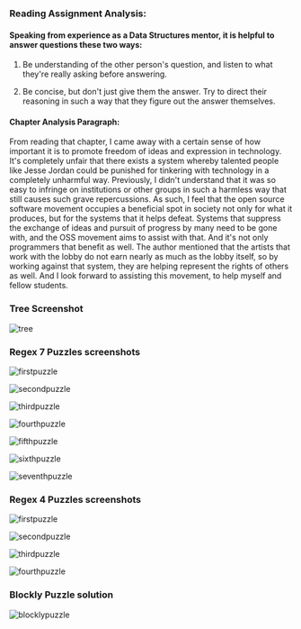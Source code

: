 ### Reading Assignment Analysis:

#### Speaking from experience as a Data Structures mentor, it is helpful to answer questions these two ways:

1. Be understanding of the other person's question, and listen to what they're really asking before answering.

2. Be concise, but don't just give them the answer. Try to direct their reasoning in such a way that they figure out the answer themselves.

#### Chapter Analysis Paragraph:

From reading that chapter, I came away with a certain sense of how important it is to promote freedom of ideas
and expression in technology. It's completely unfair that there exists a system whereby talented people like Jesse Jordan
could be punished for tinkering with technology in a completely unharmful way. Previously, I didn't understand that it was so easy
to infringe on institutions or other groups in such a harmless way that still causes such grave repercussions. As such, I feel that the
open source software movement occupies a beneficial spot in society not only for what it produces, but for the systems that it helps
defeat. Systems that suppress the exchange of ideas and pursuit of progress by many need to be gone with, and the OSS movement aims to
assist with that. And it's not only programmers that benefit as well. The author mentioned that the artists that work with the lobby
do not earn nearly as much as the lobby itself, so by working against that system, they are helping represent the rights of others as well.
And I look forward to assisting this movement, to help myself and fellow students.


### Tree Screenshot

![tree](Images/Tree.PNG)


### Regex 7 Puzzles screenshots

![firstpuzzle](Images/puzzle1.PNG)

![secondpuzzle](Images/puzzle2.PNG)

![thirdpuzzle](Images/puzzle3.PNG)

![fourthpuzzle](Images/puzzle4.PNG)

![fifthpuzzle](Images/puzzle5.PNG)

![sixthpuzzle](Images/puzzle6.PNG)

![seventhpuzzle](Images/puzzle7.PNG)

### Regex 4 Puzzles screenshots

![firstpuzzle](Images/cross1.PNG)

![secondpuzzle](Images/cross2.PNG)

![thirdpuzzle](Images/cross3.PNG)

![fourthpuzzle](Images/cross4.PNG)

### Blockly Puzzle solution

![blocklypuzzle](Images/puzzle.PNG)
